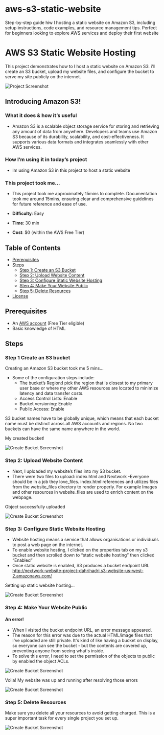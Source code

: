 # aws-s3-static-website
Step-by-step guide hiw I hosting a static website on Amazon S3, including setup instructions, code examples, and resource management tips. Perfect for beginners looking to explore AWS services and deploy their first website
# AWS S3 Static Website Hosting

This project demonstrates how to I host a static website on Amazon S3. i'll create an S3 bucket, upload my website files, and configure the bucket to serve my site publicly on the internet.

![Project Screenshot](assets/screenshots/step4-website-success.png)

## Introducing Amazon S3!

### What it does & how it’s useful

- Amazon S3 is a scalable object storage service for storing and retrieving any amount of data from anywhere.
Developers and teams use Amazon S3 because of its durability, scalability, and cost-effectiveness. It supports various data formats and integrates seamlessly with other AWS services.

### How I’m using it in today’s project

- Im using Amazon S3 in this project to host a static website

### This project took me... 

- This project took me approximately 15mins to complete. Documentation took me around 15mins, ensuring clear and comprehensive guidelines for future reference and ease of use.

- **Difficulty**: Easy
- **Time**: 30 min
- **Cost**: $0 (within the AWS Free Tier)

## Table of Contents

- [Prerequisites](#prerequisites)
- [Steps](#steps)
  - [Step 1: Create an S3 Bucket](#step-1-create-an-s3-bucket)
  - [Step 2: Upload Website Content](#step-2-upload-website-content)
  - [Step 3: Configure Static Website Hosting](#step-3-configure-static-website-hosting)
  - [Step 4: Make Your Website Public](#step-4-make-your-website-public)
  - [Step 5: Delete Resources](#step-5-delete-resources)
- [License](#license)

## Prerequisites

- An [AWS account](https://aws.amazon.com/free/) (Free Tier eligible)
- Basic knowledge of HTML

## Steps

### Step 1 Create an S3 bucket

Creating an Amazon S3 bucket took me 5 mins...
- Some of the configuration steps include:
  - The bucket’s Region:I pick the region that is closest to my primary user base or where my other AWS resources are located to minimize latency and data transfer costs.
  - Access Control Lists: Enable
  - Bucket versioning: Enable
  - Public Access: Enable
 
S3 bucket names have to be globally unique, which means that each bucket name must be distinct across all AWS accounts and regions. No two buckets can have the same name anywhere in the world.

My created bucket!

![Create Bucket Screenshot](assets/screenshots/step1-create-bucket.png)


### Step 2: Upload Website Content

- Next, I uploaded my website’s files into my S3 bucket.
- There were two files to upload: index.html and Nextwork -Everyone should be in a job they love_files. index.html references and utilizes files from the website_files directory to render properly. For example Images and other resources in website_files are used to enrich content on the webpage.

Object successfully uploaded

![Create Bucket Screenshot](assets/screenshots/step2-upload-files.png)

### Step 3: Configure Static Website Hosting

- Website hosting means a service that allows organisations or individuals to post a web page on the internet.
- To enable website hosting, I clicked on the properties tab on my s3 bucket and then scrolled down to “static website hosting” then clicked “Enabled”
- Once static website is enabled, S3 produces a bucket endpoint URL http://nextwork-website-project-dahrihadri.s3-website-us-west-2.amazonaws.com/

Setting up static website hosting...

![Create Bucket Screenshot](assets/screenshots/step3-configure-static-hosting.png)

### Step 4: Make Your Website Public

#### An error!

- When I visited the bucket endpoint URL, an error message appeared.
- The reason for this error was due to the actual HTML/image files that I've uploaded are still private. It's kind of like having a bucket on display, so everyone can see the bucket - but the contents are covered up, preventing anyone from seeing what's inside.
- To solve this error, I need to set the permission of the objects to public by enabled the object ACLs.


![Create Bucket Screenshot](assets/screenshots/step4-website-error.png)

Voila! My website was up and running after resolving those errors

![Create Bucket Screenshot](assets/screenshots/step4-website-success.png)

### Step 5: Delete Resources

Make sure you delete all your resources to avoid getting charged. This is a super important task for every single project you set up.

![Create Bucket Screenshot](assets/screenshots/step-5-delete-resources.png)
